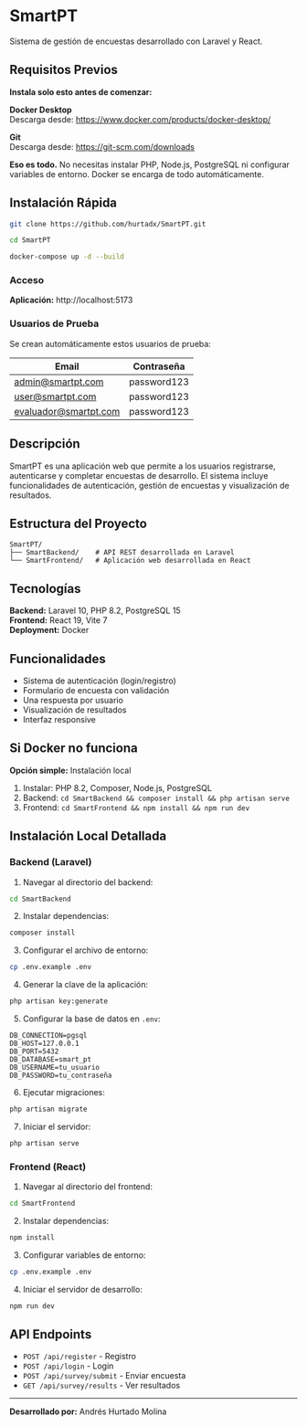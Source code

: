 # SmartPT

Sistema de gestión de encuestas desarrollado con Laravel y React.

## Requisitos Previos

**Instala solo esto antes de comenzar:**

**Docker Desktop**  
Descarga desde: https://www.docker.com/products/docker-desktop/

**Git**  
Descarga desde: https://git-scm.com/downloads

**Eso es todo.** No necesitas instalar PHP, Node.js, PostgreSQL ni configurar variables de entorno. Docker se encarga de todo automáticamente.

## Instalación Rápida

```bash
git clone https://github.com/hurtadx/SmartPT.git

cd SmartPT

docker-compose up -d --build
```

### Acceso

**Aplicación:** http://localhost:5173

### Usuarios de Prueba

Se crean automáticamente estos usuarios de prueba:

| Email | Contraseña |
|-------|------------|
| admin@smartpt.com | password123 |
| user@smartpt.com | password123 |
| evaluador@smartpt.com | password123 |

## Descripción

SmartPT es una aplicación web que permite a los usuarios registrarse, autenticarse y completar encuestas de desarrollo. El sistema incluye funcionalidades de autenticación, gestión de encuestas y visualización de resultados.

## Estructura del Proyecto

```
SmartPT/
├── SmartBackend/    # API REST desarrollada en Laravel
└── SmartFrontend/   # Aplicación web desarrollada en React
```

## Tecnologías

**Backend:** Laravel 10, PHP 8.2, PostgreSQL 15  
**Frontend:** React 19, Vite 7  
**Deployment:** Docker

## Funcionalidades

- Sistema de autenticación (login/registro)
- Formulario de encuesta con validación
- Una respuesta por usuario
- Visualización de resultados
- Interfaz responsive

## Si Docker no funciona

**Opción simple:** Instalación local

1. Instalar: PHP 8.2, Composer, Node.js, PostgreSQL
2. Backend: `cd SmartBackend && composer install && php artisan serve`
3. Frontend: `cd SmartFrontend && npm install && npm run dev`

## Instalación Local Detallada

### Backend (Laravel)

1. Navegar al directorio del backend:
```bash
cd SmartBackend
```

2. Instalar dependencias:
```bash
composer install
```

3. Configurar el archivo de entorno:
```bash
cp .env.example .env
```

4. Generar la clave de la aplicación:
```bash
php artisan key:generate
```

5. Configurar la base de datos en `.env`:
```
DB_CONNECTION=pgsql
DB_HOST=127.0.0.1
DB_PORT=5432
DB_DATABASE=smart_pt
DB_USERNAME=tu_usuario
DB_PASSWORD=tu_contraseña
```

6. Ejecutar migraciones:
```bash
php artisan migrate
```

7. Iniciar el servidor:
```bash
php artisan serve
```

### Frontend (React)

1. Navegar al directorio del frontend:
```bash
cd SmartFrontend
```

2. Instalar dependencias:
```bash
npm install
```

3. Configurar variables de entorno:
```bash
cp .env.example .env
```

4. Iniciar el servidor de desarrollo:
```bash
npm run dev
```

## API Endpoints

- `POST /api/register` - Registro
- `POST /api/login` - Login  
- `POST /api/survey/submit` - Enviar encuesta
- `GET /api/survey/results` - Ver resultados

---

**Desarrollado por:** Andrés Hurtado Molina